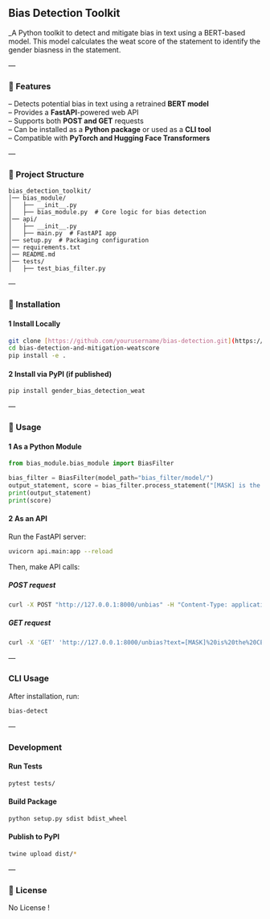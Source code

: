 ## **Bias Detection Toolkit**  
_A Python toolkit to detect and mitigate bias in text using a BERT-based model. This model calculates the weat score of the statement to identify the gender biasness in the statement.

—

### **🚀 Features**
– Detects potential bias in text using a retrained **BERT model**  
– Provides a **FastAPI**-powered web API  
– Supports both **POST and GET** requests  
– Can be installed as a **Python package** or used as a **CLI tool**  
– Compatible with **PyTorch and Hugging Face Transformers**  

—

### **📂 Project Structure**
```
bias_detection_toolkit/
│── bias_module/
│   ├── __init__.py
│   ├── bias_module.py  # Core logic for bias detection
│── api/
│   ├── __init__.py
│   ├── main.py  # FastAPI app
│── setup.py  # Packaging configuration
│── requirements.txt
│── README.md
│── tests/
│   ├── test_bias_filter.py
```

—

### **🔧 Installation**

#### **1 Install Locally**
```sh
git clone [https://github.com/yourusername/bias-detection.git](https://github.com/kdadobe/bias-detection-and-mitigation-weatscore)
cd bias-detection-and-mitigation-weatscore
pip install -e .
```

#### **2 Install via PyPI (if published)**
```sh
pip install gender_bias_detection_weat
```

—

### **🚀 Usage**

#### **1 As a Python Module**
```python
from bias_module.bias_module import BiasFilter

bias_filter = BiasFilter(model_path="bias_filter/model/")
output_statement, score = bias_filter.process_statement("[MASK] is the CEO of a company.")
print(output_statement)
print(score)
```

#### **2 As an API**
Run the FastAPI server:
```sh
uvicorn api.main:app --reload
```
Then, make API calls:

##### **POST request**
```sh
curl -X POST "http://127.0.0.1:8000/unbias" -H "Content-Type: application/json" -d "{\"text\": \"I allocated [MASK] to perform the kitchen duty in the evening\"}"
```

##### **GET request**
```sh
curl -X 'GET' 'http://127.0.0.1:8000/unbias?text=[MASK]%20is%20the%20CEO%20of%20a%20company.'
```

—

### **CLI Usage**
After installation, run:
```sh
bias-detect
```

—

### **Development**
#### **Run Tests**
```sh
pytest tests/
```

#### **Build Package**
```sh
python setup.py sdist bdist_wheel
```

#### **Publish to PyPI**
```sh
twine upload dist/*
```

—

### **📜 License**
No License !
